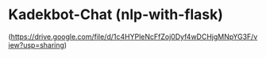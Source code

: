 # Kadekbot-Chat (nlp-with-flask)
(https://drive.google.com/file/d/1c4HYPleNcFfZoj0Dyf4wDCHjgMNpYG3F/view?usp=sharing)
